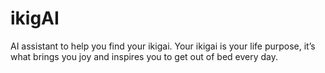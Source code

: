 # ikigAI
AI assistant to help you find your ikigai. Your ikigai is your life purpose, it’s what brings you joy and inspires you to get out of bed every day.
